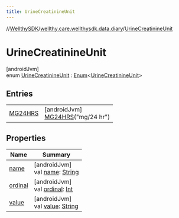 ```yaml
---
title: UrineCreatinineUnit
---
```

//[WellthySDK](../../../index.html)/[wellthy.care.wellthysdk.data.diary](../index.html)/[UrineCreatinineUnit](index.html)



# UrineCreatinineUnit



[androidJvm]\
enum [UrineCreatinineUnit](index.html) : [Enum](https://kotlinlang.org/api/latest/jvm/stdlib/kotlin/-enum/index.html)&lt;[UrineCreatinineUnit](index.html)&gt;



## Entries


| | |
|---|---|
| [MG24HRS](-m-g24-h-r-s/index.html) | [androidJvm]<br>[MG24HRS](-m-g24-h-r-s/index.html)("mg/24 hr") |


## Properties


| Name | Summary |
|---|---|
| [name](../../wellthy.care.wellthysdk.data.profile.you/-gender/-male/index.html#-372974862%2FProperties%2F-1123460525) | [androidJvm]<br>val [name](../../wellthy.care.wellthysdk.data.profile.you/-gender/-male/index.html#-372974862%2FProperties%2F-1123460525): [String](https://kotlinlang.org/api/latest/jvm/stdlib/kotlin/-string/index.html) |
| [ordinal](../../wellthy.care.wellthysdk.data.profile.you/-gender/-male/index.html#-739389684%2FProperties%2F-1123460525) | [androidJvm]<br>val [ordinal](../../wellthy.care.wellthysdk.data.profile.you/-gender/-male/index.html#-739389684%2FProperties%2F-1123460525): [Int](https://kotlinlang.org/api/latest/jvm/stdlib/kotlin/-int/index.html) |
| [value](value.html) | [androidJvm]<br>val [value](value.html): [String](https://kotlinlang.org/api/latest/jvm/stdlib/kotlin/-string/index.html) |

